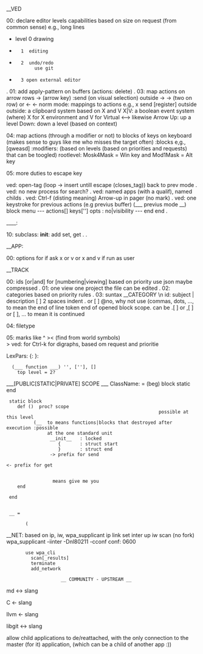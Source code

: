 __VED

00: declare editor levels capabilities based 
  on size
  on request
     (from common sense) e.g., long lines

  - level 0  drawing
  -       1  editing
  -       2  undo/redo
               use git
  -       3 open external editor
.
01: add apply-pattern on buffers (actions: delete) 
.
03: map actions on arrow rows
      -> (arrow key)
         :send (on visual selection) outside
      -> -> (two on row) or <- <-
         norm mode: mappings to actions
           e.g.,
           x send [register] outside
             outside: a clipboard system based on X and V
               X|V: a boolean event system (where)
                 X for X environment
                 and V for Virtual
    <--> likewise
    Arrow Up: up a level 
        Down: down a level (based on context)

04: map actions (through a modifier or not) to blocks of keys on 
       keyboard (makes sense to guys like me who misses the target
                                                            often)
    :blocks e,g., [qweasd]
    :modifiers: (based on levels (based on priorities and requests)
                that can  be toogled)
      rootlevel: Mosk4Mask = Win key and Mod1Mask = Alt key

05: more duties to escape key
 
ved: open-tag  (loop -> insert untill escape (closes_tag)) back to prev mode
.
ved: no new process for search?
.
ved: named apps (with a qualif), named childs
.
ved: Ctrl-f (disting  meaning) Arrow-up in pager
					(no mark)
.
ved: one keystroke for previous actions (e.g previus buffer)
			  (___ previus mode __)
      block
								menu
										---
          actions[]
          keys['']
          opts :    no|visibility
          ---
        end
      end
.

____:

  10:  subclass: __init__: add set, get . .
 
__APP:
      
00:  options for
       if ask x
          or  v
          or x and v
       if run as user
 
__TRACK
 
00: ids [or|and] for [numbering|viewing] based on priority
      use json
        maybe compressed 
.
01:  one view one project
       the file can be edited
.
02:  categories
         based on priority rules
.
03:  suntax
      __CATEGORY
      \n
      id: subject | description
      [ ] 2 spaces indent
      . or [  ]  @no, why not use (commas, dots, ..., to mean
        the end of line token end of opened block scope.
          can be .[ ] or ,[  ] or [ ],
     ... to mean it is continued
  
04: filetype
 
05: marks like ^ ><
      (find from world symbols)     
					 > ved: for Ctrl-k for digraphs, based om request and prioritie

 
 
 
LexPars:
      {:
      }:
					
      (___ function ___) '', [''], []
        top level = 2?
   
   ___[PUBLIC[STATIC|PRIVATE] SCOPE ___
     ClassName: = (beg)
     	  block static
     end
     
     static block
        def ()  proc? scope
															possible at this level
              (__  to means functions|blocks that destroyed after execution :possible
                   at the one standard unit
                    __init__   : locked 
                       {       : struct start
                       }       : struct end
                    -> prefix for send
																			 <- prefix for get
                   
                   
                     means give me you 
        end
        
     end
    
   
     __ =
           
           (

__NET: based on ip, iw, wpa_supplicant
         ip link set inter up
         iw scan
         (no fork) wpa_supplicant -iinter -Dnl80211 -cconf
           conf: 0600

           use wpa_cli
             scan[_results]
             terminate
             add_network

						__ COMMUNITY - UPSTREAM __

md <-> slang

C <- slang

llvm <- slang
 
libgit <-> slang
 
 
 
allow child applications to de/reattached, with the only connection to
 the master (for it) application,
			(which can be a child of another app :))
